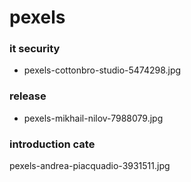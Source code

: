 # pexels
### it security
* pexels-cottonbro-studio-5474298.jpg

### release
* pexels-mikhail-nilov-7988079.jpg

### introduction cate
pexels-andrea-piacquadio-3931511.jpg
